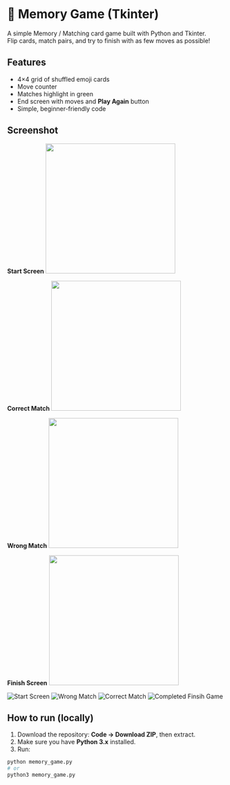 # 🧠 Memory Game (Tkinter)

A simple Memory / Matching card game built with Python and Tkinter.  
Flip cards, match pairs, and try to finish with as few moves as possible!

## Features
- 4×4 grid of shuffled emoji cards
- Move counter
- Matches highlight in green
- End screen with moves and **Play Again** button
- Simple, beginner-friendly code

## Screenshot

**Start Screen**
<img src="screenshots/Start.png" width="300">

**Correct Match**
<img src="screenshots/Match.png" width="300">

**Wrong Match**
<img src="screenshots/Wrongmatch.png" width="300">

**Finish Screen**
<img src="screenshots/Finish.png" width="300">

![Start Screen](Screenshots/Start.png)
![Wrong Match](Screenshots/Wrongmatch.png)
![Correct Match](Screenshots/Match.png)
![Completed Finsih Game](Screenshots/Finish.png)

## How to run (locally)
1. Download the repository: **Code → Download ZIP**, then extract.
2. Make sure you have **Python 3.x** installed.
3. Run:
```bash
python memory_game.py
# or
python3 memory_game.py
